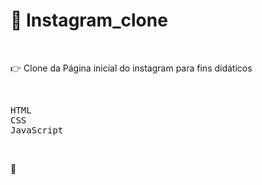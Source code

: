 # :camera_flash: Instagram_clone  

&nbsp;

:point_right: Clone da Página inicial do instagram para fins didáticos

&nbsp;


<kbd>HTML</kbd>  
<kbd>CSS</kbd>  
<kbd>JavaScript</kbd>  

&nbsp;
&nbsp;


:link: 
